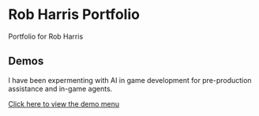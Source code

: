# Rob Harris Portfolio
 Portfolio for Rob Harris
## Demos
I have been expermenting with AI in game development for pre-production assistance and in-game agents.

[Click here to view the demo menu](http://worldflyingclub.com/esg/2025/)
